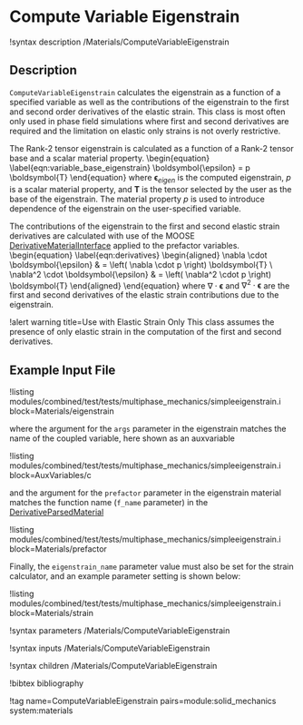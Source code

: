 # Compute Variable Eigenstrain

!syntax description /Materials/ComputeVariableEigenstrain

## Description

`ComputeVariableEigenstrain` calculates the eigenstrain as a function of a specified
variable as well as the contributions of the eigenstrain to the first and second
order derivatives of the elastic strain.
This class is most often only used in phase field simulations where first and
second derivatives are required and the limitation on elastic only strains is
not overly restrictive.

The Rank-2 tensor eigenstrain is calculated as a function of a Rank-2 tensor base
and a scalar material property.
\begin{equation}
  \label{eqn:variable_base_eigenstrain}
  \boldsymbol{\epsilon} = p \boldsymbol{T}
\end{equation}
where $\boldsymbol{\epsilon}_{eigen}$ is the computed eigenstrain,
$p$ is a scalar material property, and $\boldsymbol{T}$ is the tensor selected by
the user as the base of the eigenstrain.
The material property $p$ is used to introduce dependence of the eigenstrain on
the user-specified variable.

The contributions of the eigenstrain to the first and second elastic strain
derivatives are calculated with use of the MOOSE
[DerivativeMaterialInterface](materials/DerivativeMaterialInterface.md)
applied to the prefactor variables.
\begin{equation}
  \label{eqn:derivatives}
  \begin{aligned}
  \nabla \cdot \boldsymbol{\epsilon} & = \left( \nabla \cdot p \right) \boldsymbol{T} \\
  \nabla^2 \cdot \boldsymbol{\epsilon} & = \left( \nabla^2 \cdot p \right) \boldsymbol{T}
  \end{aligned}
\end{equation}
where $\nabla \cdot \boldsymbol{\epsilon}$ and $\nabla^2 \cdot \boldsymbol{\epsilon}$ are
the first and second derivatives of the elastic strain contributions due to the
eigenstrain.

!alert warning title=Use with Elastic Strain Only
This class assumes the presence of only elastic strain in the computation of the
first and second derivatives.

## Example Input File

!listing modules/combined/test/tests/multiphase_mechanics/simpleeigenstrain.i block=Materials/eigenstrain

where the argument for the `args` parameter in the eigenstrain matches the name
of the coupled variable, here shown as an auxvariable

!listing modules/combined/test/tests/multiphase_mechanics/simpleeigenstrain.i block=AuxVariables/c

and the argument for the `prefactor` parameter in the eigenstrain material matches
the function name (`f_name` parameter) in the [DerivativeParsedMaterial](/DerivativeParsedMaterial.md)

!listing modules/combined/test/tests/multiphase_mechanics/simpleeigenstrain.i block=Materials/prefactor

Finally, the `eigenstrain_name` parameter value must also be set for the strain calculator, and an example parameter setting is shown below:

!listing modules/combined/test/tests/multiphase_mechanics/simpleeigenstrain.i block=Materials/strain

!syntax parameters /Materials/ComputeVariableEigenstrain

!syntax inputs /Materials/ComputeVariableEigenstrain

!syntax children /Materials/ComputeVariableEigenstrain

!bibtex bibliography

!tag name=ComputeVariableEigenstrain pairs=module:solid_mechanics system:materials
